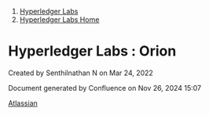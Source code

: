 1. [Hyperledger Labs](index.html)
2. [Hyperledger Labs Home](Hyperledger-Labs-Home_20283400.html)

# Hyperledger Labs : Orion

Created by Senthilnathan N on Mar 24, 2022

Document generated by Confluence on Nov 26, 2024 15:07

[Atlassian](http://www.atlassian.com/)
